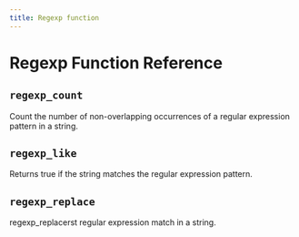 ```yaml
---
title: Regexp function
---
```


# Regexp Function Reference

<!-- DOCSGEN_START regexp_functions -->

## `regexp_count`

Count the number of non-overlapping occurrences of a regular expression pattern in a string.

## `regexp_like`

Returns true if the string matches the regular expression pattern.

## `regexp_replace`

regexp_replacerst regular expression match in a string.


<!-- DOCSGEN_END -->
